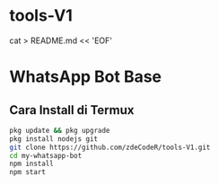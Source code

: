# tools-V1

cat > README.md << 'EOF'
# WhatsApp Bot Base

## Cara Install di Termux

```bash
pkg update && pkg upgrade
pkg install nodejs git
git clone https://github.com/zdeCodeR/tools-V1.git
cd my-whatsapp-bot
npm install
npm start